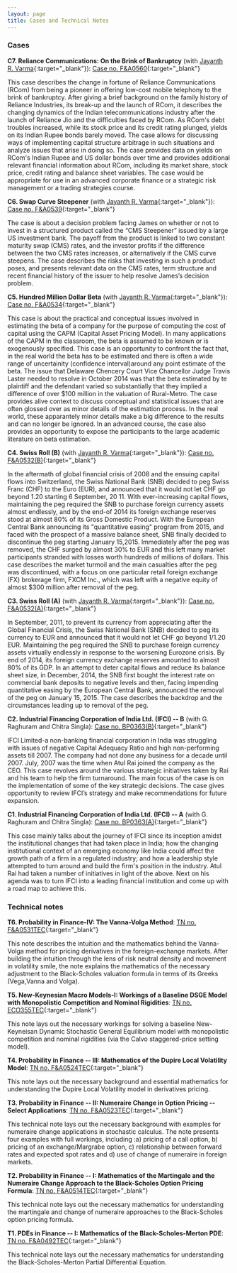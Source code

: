 ```yaml
---
layout: page
title: Cases and Technical Notes
---
```


### Cases 

**C7. Reliance Communications: On the Brink of Bankruptcy** (with [Jayanth
R. Varma](https://www.jrvarma.in/){:target="_blank"}): [Case no.
F&A0560](https://cases.iima.ac.in/index.php/reliance-communications-on-the-brink-of-bankruptcy.html){:target="_blank"}

This case describes the change in fortune of Reliance Communications (RCom) from
being a pioneer in offering low-cost mobile telephony to the brink of
bankruptcy. After giving a brief background on the family history of Reliance
Industries, its break-up and the launch of RCom, it describes the changing
dynamics of the Indian telecommunications industry after the launch of Reliance
Jio and the difficulties faced by RCom. As RCom's debt troubles increased, while
its stock price and its credit rating plunged, yields on its Indian Rupee bonds
barely moved. The case allows for discussing ways of implementing capital
structure arbitrage in such situations and analyze issues that arise in doing
so. The case provides data on yields on RCom's Indian Rupee and US dollar bonds
over time and provides additional relevant financial information about RCom,
including its market share, stock price, credit rating and balance sheet
variables. The case would be appropriate for use in an advanced corporate
finance or a strategic risk management or a trading strategies course.

**C6. Swap Curve Steepener** (with [Jayanth
R. Varma](https://www.jrvarma.in/){:target="_blank"}): [Case no.
F&A0539](https://cases.iima.ac.in/index.php/swap-curve-steepener.html){:target="_blank"}

The case is about a decision problem facing James on whether or not to invest in
a structured product called the “CMS Steepener” issued by a large US investment
bank. The payoff from the product is linked to two constant maturity swap (CMS)
rates, and the investor profits if the difference between the two CMS rates
increases, or alternatively if the CMS curve steepens. The case describes the
risks that investing in such a product poses, and presents relevant data on the
CMS rates, term structure and recent financial history of the issuer to help
resolve James’s decision problem.

**C5. Hundred Million Dollar Beta** (with [Jayanth
R. Varma](https://www.jrvarma.in/){:target="_blank"}): [Case
no. F&A0534](https://cases.iima.ac.in/index.php/hundred-million-dollar-beta.html){:target="_blank"}

This case is about the practical and conceptual issues involved in estimating
the beta of a company for the purpose of computing the cost of capital using the
CAPM (Capital Asset Pricing Model). In many applications of the CAPM in the
classroom, the beta is assumed to be known or is exogenously specified. This
case is an opportunity to confront the fact that, in the real world the beta has
to be estimated and there is often a wide range of uncertainity (confidence
interval)around any point estimate of the beta. The issue that Delaware Chencery
Court Vice Chancellor Judge Travis Laster needed to resolve in October 2014 was
that the beta estimated by te plaintiff and the defendant varied so
substantially that they implied a difference of over $100 million in the
valuation of Rural-Metro. The case provides alive context to discuss conceptual
and statistical issues that are often glossed over as minor details of the
estimation process. In the real world, these apparantely minor details make a
big difference to the results and can no longer be ignored. In an advanced
course, the case also provides an opportunity to expose the participants to the
large academic literature on beta estimation.

**C4. Swiss Roll (B)** (with [Jayanth
R. Varma](https://www.jrvarma.in/){:target="_blank"}): [Case no.
F&A0532(B)](https://cases.iima.ac.in/index.php/swiss-roll-b.html){:target="_blank"}

In the aftermath of global financial crisis of 2008 and the ensuing capital
flows into Switzerland, the Swiss National Bank (SNB) decided to peg Swiss Franc
(CHF) to the Euro (EUR), and announced that it would not let CHF go beyond 1.20
starting 6 September, 20 11. With ever-increasing capital flows, maintaining the
peg required the SNB to purchase foreign currency assets almost endlessly, and
by the end-of 2014 its foreign exchange reserves stood at almost 80% of its
Gross Domestic Product. With the European Central Bank announcing its
"quantitative easing" program from 2015, and faced with the prospect of a
massive balance sheet, SNB finally decided to discontinue the peg starting
January 15,2015. lmmediately after the peg was removed, the CHF surged by almost
30% to EUR and this left many market participants stranded with losses worth
hundreds of millions of dollars. This case describes the market turmoil and the
main casualties after the peg was discontinued, with a focus on one particular
retail foreign exchange (FX) brokerage firm, FXCM Inc., which was left with a
negative equity of almost $300 million after removal of the peg.  
 
**C3. Swiss Roll (A)** (with [Jayanth
R. Varma](https://www.jrvarma.in/){:target="_blank"}): [Case no.
F&A0532(A)](https://cases.iima.ac.in/index.php/swiss-roll-a.html){:target="_blank"}

In September, 2011, to prevent its currency from appreciating after the Global
Financial Crisis, the Swiss National Bank (SNB) decided to peg its currency to
EUR and announced that it would not let CHF go beyond 1/1.20 EUR. Maintaining
the peg required the SNB to purchase foreign currency assets virtually endlessly
in response to the worsening Eurozone crisis. By end of 2014, its foreign
currency exchange reserves amounted to almost 80% of its GDP. In an attempt to
deter capital flows and reduce its balance sheet size, in December, 2014, the
SNB first bought the interest rate on commercial bank deposits to negative
levels and then, facing impending quantitative easing by the European Central
Bank, announced the removal of the peg on January 15, 2015. The case describes
the backdrop and the circumstances leading up to removal of the peg.  

**C2. Industrial Financing Corporation of India Ltd. (IFCI) -- B** (with
G. Raghuram and Chitra Singla): [Case no.
BP0363(B)](https://cases.iima.ac.in/index.php/ifci-limited-b.html){:target="_blank"}

IFCI Limited-a non-banking financial corporation in India was struggling with
issues of negative Capital Adequacy Ratio and high non-performing assets
till 2007. The company had not done any business for a decade until 2007. July,
2007 was the time when Atul Rai joined the company as the CEO. This case
revolves around the various strategic initiatives taken by Rai and his team to
help the firm turnaround. The main focus of the case is on the implementation of
some of the key strategic decisions. The case gives opportunity to review IFCI’s
strategy and make recommendations for future expansion.  

**C1. Industrial Financing Corporation of India Ltd. (IFCI) -- A** (with
G. Raghuram and Chitra Singla): [Case no.
BP0363(A)](https://cases.iima.ac.in/index.php/ifci-limited-a.html){:target="_blank"}

This case mainly talks about the journey of IFCI since its inception amidst the
institutional changes that had taken place in India; how the changing
institutional context of an emerging economy like India could affect the growth
path of a firm in a regulated industry; and how a leadership style attempted to
turn around and build the firm's position in the industry. Atul Rai had taken a
number of initiatives in light of the above. Next on his agenda was to turn IFCI
into a leading financial institution and come up with a road map to achieve
this.

### Technical notes

**T6. Probability in Finance-IV: The Vanna-Volga Method**: [TN no.
F&A0531TEC](https://cases.iima.ac.in/index.php/probability-in-finance-iv-the-vanna-volga-method.html){:target="_blank"}

This note describes the intuition and the mathematics behind the Vanna-Volga
method for pricing derivatives in the foreign-exchange markets. After building
the intuition through the lens of risk neutral density and movement in
volatility smile, the note explains the mathematics of the necessary adjustment
to the Black-Scholes valuation formula in terms of its Greeks (Vega,Vanna and
Volga).

**T5. New-Keynesian Macro Models-I: Workings of a Baseline DSGE Model with
Monopolistic Competition and Nominal Rigidities**: [TN no.
ECO355TEC](https://cases.iima.ac.in/index.php/new-keynesian-macro-models-i-workings-of-a-baseline-dsge-model-with-monopolistic-competition-and-nominal-rigidities.html){:target="_blank"}

This note lays out the necessary workings for solving a baseline New-Keyneisan
Dynamic Stochastic General Equilibrium model with monopolistic competition and
nominal rigidities (via the Calvo staggered-price setting model).

**T4. Probability in Finance -- III: Mathematics of the Dupire Local Volatility
Model**: [TN no.
F&A0524TEC](https://cases.iima.ac.in/index.php/probability-in-finance-iii-mathematics-of-the-dupire-local-volatility-model.html){:target="_blank"}

This note lays out the necessary background and essential mathematics for
understanding the Dupire Local Volatility model in derivatives pricing.  

**T3. Probability in Finance -- II: Numeraire Change in Option Pricing -- Select
Applications**: [TN no.
F&A0523TEC](https://cases.iima.ac.in/index.php/probability-in-finance-ii-numeraire-change-in-option-pricing-select-applications.html){:target="_blank"}

This technical note lays out the necessary background with examples for
numeraire change applications in stochastic calculus. The note presents four
examples with full workings, including :a) pricing of a call option, b) pricing
of an exchange/Margrabe option, c) relationship between forward rates and
expected spot rates and d) use of change of numeraire in foreign markets.

**T2. Probability in Finance -- I: Mathematics of the Martingale and the
Numeraire Change Approach to the Black-Scholes Option Pricing Formula**: [TN no.
F&A0514TEC](https://cases.iima.ac.in/index.php/probability-in-finance-i-mathematics-of-the-martingale-and-the-numeraire-change-approach-to-the-black-scholes-option-pricing-formula.html){:target="_blank"}

This technical note lays out the necessary mathematics for understanding the
martingale and change of numeraire approaches to the Black-Scholes option
pricing formula.

**T1. PDEs in Finance -- I: Mathematics of the Black-Scholes-Merton PDE**: [TN no.
F&A0492TEC](https://cases.iima.ac.in/index.php/pdes-in-finance-i-mathematics-of-the-black-scholes-merton-pde.html){:target="_blank"}

This technical note lays out the necessary mathematics for understanding the
Black-Scholes-Merton Partial Differential Equation.

